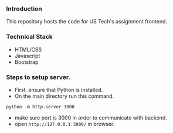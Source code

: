 ### Introduction
This repository hosts the code for US Tech's assignment frontend.

### Technical Stack
- HTML/CSS
- Javascript
- Bootstrap

### Steps to setup server.
- First, ensure that Python is installed. 
- On the main directory run this command.
```shell 
python -m http.server 3000
```
- make sure port is 3000 in order to communicate with backend.
- open `http://127.0.0.1:3000/` in browser.